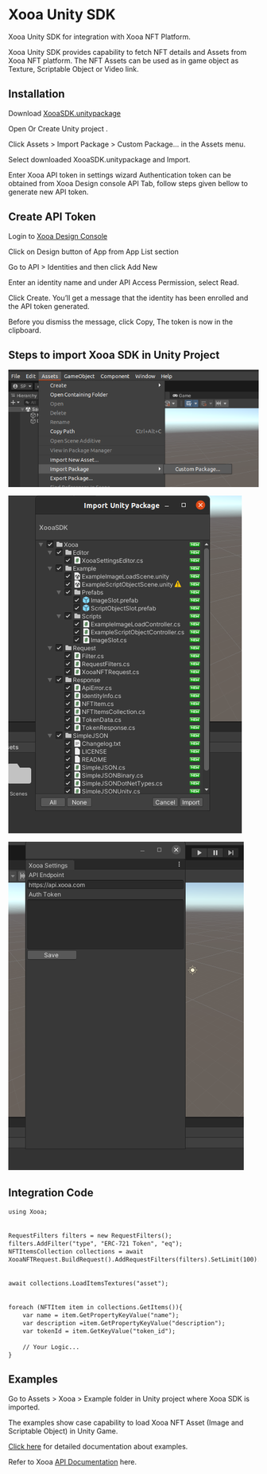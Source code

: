 
# Xooa Unity SDK

Xooa Unity SDK for integration with Xooa NFT Platform.

Xooa Unity SDK provides capability to fetch NFT details and Assets from Xooa NFT platform. The NFT Assets can be used as in game object as Texture, Scriptable Object or Video link.


## Installation

Download [XooaSDK.unitypackage](./XooaSDK.unitypackage)

Open Or Create Unity project .

Click Assets > Import Package > Custom Package... in the Assets menu.

Select downloaded XooaSDK.unitypackage and Import.

Enter Xooa API token in settings wizard
   Authentication token can be obtained from Xooa Design console API Tab, follow steps given bellow to generate new API token.
       
## Create API Token

Login to [Xooa Design Console](https://xooa.com/blockchain)

Click on Design button of App from App List section

Go to API > Identities and then click Add New

Enter an identity name and under API Access Permission, select Read.

Click Create. You’ll get a message that the identity has been enrolled and the API token generated.

Before you dismiss the message, click Copy, The token is now in the clipboard.

## Steps to import Xooa SDK in Unity Project

![Screenshot1](./Screenshots/Screenshot1.png)

![Screenshot2](./Screenshots/Screenshot2.png)

![Screenshot3](./Screenshots/Screenshot3.png)

## Integration Code
``` 
using Xooa;


RequestFilters filters = new RequestFilters();
filters.AddFilter("type", "ERC-721 Token", "eq");
NFTItemsCollection collections = await XooaNFTRequest.BuildRequest().AddRequestFilters(filters).SetLimit(100).Execute();


await collections.LoadItemsTextures("asset");


foreach (NFTItem item in collections.GetItems()){
    var name = item.GetPropertyKeyValue("name");
    var description =item.GetPropertyKeyValue("description");
    var tokenId = item.GetKeyValue("token_id");
    
    // Your Logic...
}
```

## Examples
Go to Assets > Xooa > Example folder in Unity project where Xooa SDK is imported.

The examples show case capability to load Xooa NFT Asset (Image and Scriptable Object) in Unity Game.

[Click here](./examples/) for detailed documentation about examples.

Refer to Xooa [API Documentation](https://api.xooa.com/explorer/#!/NFT/NFT_GetAllTokens) here.